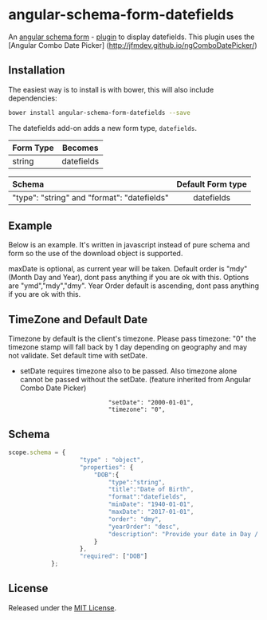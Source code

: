 # angular-schema-form-datefields
An [angular schema form](https://github.com/json-schema-form/angular-schema-form) - [plugin](https://github.com/json-schema-form/angular-schema-form/blob/development/docs/extending.md) to display datefields. This plugin uses the [Angular Combo Date Picker] (http://jfmdev.github.io/ngComboDatePicker/)

Installation
------------

The easiest way is to install is with bower, this will also include dependencies:
```bash
bower install angular-schema-form-datefields --save
```

The datefields add-on adds a new form type, `datefields`.

|   Form Type    |       Becomes       |
|:---------------|:-------------------:|
|   string       |  datefields         | 


| Schema             |   Default Form type  |
|:-------------------|:------------:|
| "type": "string" and "format": "datefields"   |   datefields   |

Example
-----------------
Below is an example. It's written in javascript instead of pure schema and form so the use of the download object is supported.

maxDate is optional, as current year will be taken. 
Default order is "mdy" (Month Day and Year), dont pass anything if you are ok with this. Options are "ymd","mdy","dmy".
Year Order default is ascending, dont pass anything if you are ok with this.

TimeZone and Default Date
--------------------------
Timezone by default is the client's timezone. 
Please pass timezone: "0" the timezone stamp will fall back by 1 day depending on geography and may not validate.
Set default time with setDate.

* setDate requires timezone also to be passed. Also timezone alone cannot be passed without the setDate.
(feature inherited from Angular Combo Date Picker) 

```
                            "setDate": "2000-01-01",
                            "timezone": "0",
````

Schema 
----------

```javascript
scope.schema = {
                    "type" : "object",
                    "properties": {
                        "DOB":{
                            "type":"string",
                            "title":"Date of Birth",
                            "format":"datefields",
                            "minDate": "1940-01-01",
                            "maxDate": "2017-01-01",
                            "order": "dmy",
                            "yearOrder": "desc",
                            "description": "Provide your date in Day / Month / Year format"
                        }
                    },
                    "required": ["DOB"]
            };
```

## License
Released under the [MIT License](http://www.opensource.org/licenses/MIT).
